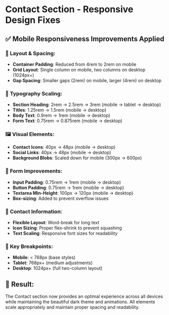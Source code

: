 # Contact Section - Responsive Design Fixes

## ✅ Mobile Responsiveness Improvements Applied

### 📱 **Layout & Spacing:**
- **Container Padding**: Reduced from 4rem to 2rem on mobile
- **Grid Layout**: Single column on mobile, two columns on desktop (1024px+)
- **Gap Spacing**: Smaller gaps (2rem) on mobile, larger (4rem) on desktop

### 🎨 **Typography Scaling:**
- **Section Heading**: 2rem → 2.5rem → 3rem (mobile → tablet → desktop)
- **Titles**: 1.25rem → 1.5rem (mobile → desktop)
- **Body Text**: 0.9rem → 1rem (mobile → desktop)
- **Form Text**: 0.75rem → 0.875rem (mobile → desktop)

### 🖼️ **Visual Elements:**
- **Contact Icons**: 40px → 48px (mobile → desktop)
- **Social Links**: 40px → 48px (mobile → desktop)
- **Background Blobs**: Scaled down for mobile (300px → 600px)

### 📝 **Form Improvements:**
- **Input Padding**: 0.75rem → 1rem (mobile → desktop)
- **Button Padding**: 0.75rem → 1rem (mobile → desktop)
- **Textarea Min-Height**: 100px → 120px (mobile → desktop)
- **Box-sizing**: Added to prevent overflow issues

### 📐 **Contact Information:**
- **Flexible Layout**: Word-break for long text
- **Icon Sizing**: Proper flex-shrink to prevent squashing
- **Text Scaling**: Responsive font sizes for readability

### 🎯 **Key Breakpoints:**
- **Mobile**: < 768px (base styles)
- **Tablet**: 768px+ (medium adjustments)
- **Desktop**: 1024px+ (full two-column layout)

## 🚀 **Result:**
The Contact section now provides an optimal experience across all devices while maintaining the beautiful dark theme and animations. All elements scale appropriately and maintain proper spacing and readability.